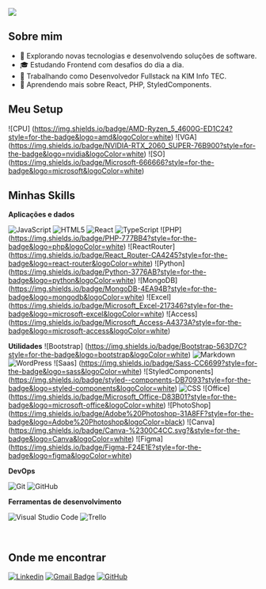 ![](https://komarev.com/ghpvc/?username=iuricode&color=006bed)

## Sobre mim

-   🤔 Explorando novas tecnologias e desenvolvendo soluções de software.
-   🎓 Estudando Frontend com desafios do dia a dia.
-   💼 Trabalhando como Desenvolvedor Fullstack na KIM Info TEC.
-   🌱 Aprendendo mais sobre React, PHP, StyledComponents.

## Meu Setup

![CPU] (https://img.shields.io/badge/AMD-Ryzen_5_4600G-ED1C24?style=for-the-badge&logo=amd&logoColor=white)
![VGA] (https://img.shields.io/badge/NVIDIA-RTX_2060_SUPER-76B900?style=for-the-badge&logo=nvidia&logoColor=white)
![SO] (https://img.shields.io/badge/Microsoft-666666?style=for-the-badge&logo=microsoft&logoColor=white)

## Minhas Skills

**Aplicações e dados**

![JavaScript](https://img.shields.io/badge/-JavaScript-333333?style=flat&logo=javascript)
![HTML5](https://img.shields.io/badge/-HTML5-333333?style=flat&logo=HTML5)
![React](https://img.shields.io/badge/-React-333333?style=flat&logo=react)
![TypeScript](https://img.shields.io/badge/TypeScript-3178C6?style=flat-square&logo=TypeScript&logoColor=FFF)
![PHP] (https://img.shields.io/badge/PHP-777BB4?style=for-the-badge&logo=php&logoColor=white)
![ReactRouter] (https://img.shields.io/badge/React_Router-CA4245?style=for-the-badge&logo=react-router&logoColor=white)
![Python] (https://img.shields.io/badge/Python-3776AB?style=for-the-badge&logo=python&logoColor=white)
![MongoDB] (https://img.shields.io/badge/MongoDB-4EA94B?style=for-the-badge&logo=mongodb&logoColor=white)
![Excel] (https://img.shields.io/badge/Microsoft_Excel-217346?style=for-the-badge&logo=microsoft-excel&logoColor=white)
![Access] (https://img.shields.io/badge/Microsoft_Access-A4373A?style=for-the-badge&logo=microsoft-access&logoColor=white)

**Utilidades**
![Bootstrap] (https://img.shields.io/badge/Bootstrap-563D7C?style=for-the-badge&logo=bootstrap&logoColor=white)
![Markdown](https://img.shields.io/badge/Markdown-000000?style=for-the-badge&logo=markdown&logoColor=white)
![WordPress](https://img.shields.io/badge/Wordpress-21759B?style=for-the-badge&logo=wordpress&logoColor=white)
![Saas] (https://img.shields.io/badge/Sass-CC6699?style=for-the-badge&logo=sass&logoColor=white)
![StyledComponents] (https://img.shields.io/badge/styled--components-DB7093?style=for-the-badge&logo=styled-components&logoColor=white)
![CSS](https://img.shields.io/badge/-CSS-333333?style=flat&logo=CSS3&logoColor=1572B6)
![Office] (https://img.shields.io/badge/Microsoft_Office-D83B01?style=for-the-badge&logo=microsoft-office&logoColor=white)
![PhotoShop] (https://img.shields.io/badge/Adobe%20Photoshop-31A8FF?style=for-the-badge&logo=Adobe%20Photoshop&logoColor=black)
![Canva] (https://img.shields.io/badge/Canva-%2300C4CC.svg?&style=for-the-badge&logo=Canva&logoColor=white)
![Figma] (https://img.shields.io/badge/Figma-F24E1E?style=for-the-badge&logo=figma&logoColor=white)

**DevOps**

![Git](https://img.shields.io/badge/-Git-333333?style=flat&logo=git)
![GitHub](https://img.shields.io/badge/-GitHub-333333?style=flat&logo=github)

**Ferramentas de desenvolvimento**

![Visual Studio Code](https://img.shields.io/badge/-Visual%20Studio%20Code-333333?style=flat&logo=visual-studio-code&logoColor=007ACC)
![Trello](https://img.shields.io/badge/-Trello-333333?style=flat&logo=trello&logoColor=007ACC)

<br/>

## Onde me encontrar

[![Linkedin](https://img.shields.io/badge/-username-blue?style=flat-square&logo=Linkedin&logoColor=white&link=https://www.linkedin.com/in/kevyn-melo-6b99b4176/)](https://www.linkedin.com/in/kevyn-melo-6b99b4176/)
[![Gmail Badge](https://img.shields.io/badge/-seuemail@email.com-006bed?style=flat-square&logo=Gmail&logoColor=white&link=mailto:kiminfotec@gmail.com)](mailto:kiminfotec@gmail.com)
[![GitHub](https://img.shields.io/github/followers/kiminfodeveloper?label=follow&style=social)](https://github.com/kiminfodeveloper)
